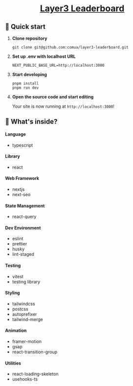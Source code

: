 <p align="center">
  <a href="">
    <h1 align="center">
      Layer3 Leaderboard
    </h1>
  </a>
</p>

## 🚀 Quick start

1.  **Clone repository**

    ```shell
    git clone git@github.com:comua/layer3-leaderboard.git
    ```
    
1. **Set up .env with localhost URL**
    
    ```shell
    NEXT_PUBLIC_BASE_URL=http://localhost:3000
    ```

1.  **Start developing**

    ```shell
    pnpm install
    pnpm run dev
    ```

1.  **Open the source code and start editing**

    Your site is now running at `http://localhost:3000`!

## 🧐 What's inside?

#### Language

- typescript

#### Library

- react

#### Web Framework

- nextjs
- next-seo

#### State Management

- react-query

#### Dev Environment

- eslint
- prettier
- husky
- lint-staged

#### Testing

- vitest
- testing library

#### Styling

- tailwindcss
- postcss
- autoprefixer
- tailwind-merge

#### Animation

- framer-motion
- gsap
- react-transition-group

#### Utilities

- react-loading-skeleton
- usehooks-ts
